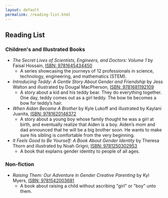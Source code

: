 ```yaml
---
layout: default
permalink: /reading-list.html
---
```


## Reading List

### Children's and Illustrated Books
- *The Secret Lives of Scientists, Engineers, and Doctors: Volume 1* by Faisal
Hossain, [ISBN: 9781645434450](https://mascotbooks.com/mascot-marketplace/buy-books/childrens/picture-books/the-secret-lives-of-scientists-engineers-and-doctors-volume-1/)
    - A series showcasing the journeys of 12 professionals in science,
    technology, engineering, and mathematics (STEM).
- *Introducing Teddy: A Gentle Story About Gender and Friendship* by Jess Walton
and illustrated by Dougal MacPherson, [ISBN: 9781681192109](https://www.goodreads.com/book/show/27158837-introducing-teddy)
    - A story about a kid and his teddy bear. They do everything together.
    One day, teddy comes out as a girl teddy.
    The bow tie becomes a bow for teddy’s hair.
- *When Aidan Became A Brother* by Kyle Lukoff and illustrated by Kaylani
Juanita, [ISBN: 9781620148372](https://www.goodreads.com/book/show/39987021-when-aidan-became-a-brother)
    - A story about a young boy whose family thought he was a girl at birth,
    and eventually realize that Aiden is a boy.
    Aiden’s mom and dad announced that he will be a big brother soon.
    He wants to make sure his sibling is comfortable from the very beginning.
- *It Feels Good to Be Yourself: A Book About Gender Identity* by Theresa Thorn
and illustrated by Noah Grigni, [ISBN: 9781250302953](https://www.goodreads.com/book/show/40864913-it-feels-good-to-be-yourself)
    - A book that explains gender identity to people of all ages.

### Non-fiction
- *Raising Them: Our Adventure in Gender Creative Parenting* by Kyl Myers,
[ISBN: 9781542003681](https://www.goodreads.com/book/show/49974828-raising-them)
    - A book about raising a child without ascribing "girl" or "boy" unto them.
